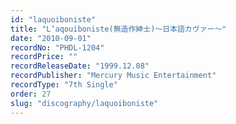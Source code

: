 ```yaml
---
id: "laquoiboniste"
title: "L’aqouiboniste(無造作紳士)～日本語カヴァー～"
date: "2010-09-01"
recordNo: "PHDL-1204"
recordPrice: ""
recordReleaseDate: "1999.12.08"
recordPublisher: "Mercury Music Entertainment"
recordType: "7th Single"
order: 27
slug: "discography/laquoiboniste"
---
```



